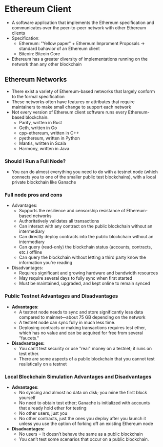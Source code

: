 # **Ethereum Client**
- A software application that implements the Ethereum specification and communicates over the peer-to-peer network with other Ethereum clients
- Specification:
  - Ethereum: "Yellow paper" + Ethereum Improment Proposals &#8594; standard bahavior of an Ethereum client
  - Bitcoin: Bitcoin Core
- Ethereum has a greater diversity of implementations running on the network than any other blockchain
## **Ethereum Networks**
- There exist a variety of Ethereum-based networks that largely conform to the formal specification
- These networks often have features or attributes that require maintainers to make small change to support each network
- Not every version of Ethereum client software runs every Ethereum-based blockchain.
  - Parity, written in Rust
  - Geth, written in Go
  - cpp-ethereum, written in C++
  - pyethereum, written in Python
  - Mantis, written in Scala
  - Harmony, written in Java
### **Should I Run a Full Node?**
- You can do almost everything you need to do with a testnet node (which connects you to one of the smaller public test blockchains), with a local private blockchain like Ganache
### **Full node pros and cons**
- Advantages:
  - Supports the resilience and censorship resistance of Ethereum-based networks
  - Authoritatively validates all transactions
  - Can interact with any contract on the public blockchain without an intermediary
  - Can directly deploy contracts into the public blockchain without an intermediary
  - Can query (read-only) the blockchain status (accounts, contracts, etc.) offline
  - Can query the blockchain without letting a third party know the information you’re reading
- Disadvantages: 
  - Requires significant and growing hardware and bandwidth resources
  - May require several days to fully sync when first started
  - Must be maintained, upgraded, and kept online to remain synced

### **Public Testnet Advantages and Disadvantages**
- **Advantages:**
  - A testnet node needs to sync and store significantly less data compared to mainnet—about 75 GB depending on the network
  - A testnet node can sync fully in much less time.
  - Deploying contracts or making transactions requires test ether, which has no value and can be acquired for free from several "faucets."
- **Disadvantages:**
  - You can’t test security or use "real" money on a testnet; it runs on test ether.
  - There are some aspects of a public blockchain that you cannot test realistically on a testnet

### **Local Blockchain Simulation Advantages and Disadvantages**
- **Advantages:**
  - No syncing and almost no data on disk; you mine the first block yourself
  - No need to obtain test ether; Ganache is initialized with accounts that already hold ether for testing
  - No other users, just you
  - No other contracts, just the ones you deploy after you launch it unless you use the option of forking off an existing Ethereum node
- **Disadvantages:**
  - No users = It doesn’t behave the same as a public blockchain
  - You can’t test some scenarios that occur on a public blockchain.
